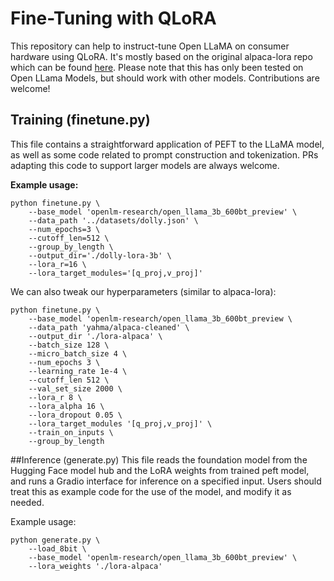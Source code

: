 # Fine-Tuning with QLoRA

This repository can help to instruct-tune Open LLaMA on consumer hardware using QLoRA. It's mostly based on the original alpaca-lora repo which can be found [here](https://github.com/tloen/alpaca-lora). Please note that this has only been tested on Open LLama Models, but should work with other models. Contributions are welcome!

## Training (finetune.py)

This file contains a straightforward application of PEFT to the LLaMA model, as well as some code related to prompt construction and tokenization. PRs adapting this code to support larger models are always welcome.

**Example usage:**


    python finetune.py \
        --base_model 'openlm-research/open_llama_3b_600bt_preview' \
        --data_path '../datasets/dolly.json' \
        --num_epochs=3 \
        --cutoff_len=512 \
        --group_by_length \
        --output_dir='./dolly-lora-3b' \
        --lora_r=16 \
        --lora_target_modules='[q_proj,v_proj]'

We can also tweak our hyperparameters (similar to alpaca-lora):

    python finetune.py \
        --base_model 'openlm-research/open_llama_3b_600bt_preview \
        --data_path 'yahma/alpaca-cleaned' \
        --output_dir './lora-alpaca' \
        --batch_size 128 \
        --micro_batch_size 4 \
        --num_epochs 3 \
        --learning_rate 1e-4 \
        --cutoff_len 512 \
        --val_set_size 2000 \
        --lora_r 8 \
        --lora_alpha 16 \
        --lora_dropout 0.05 \
        --lora_target_modules '[q_proj,v_proj]' \
        --train_on_inputs \
        --group_by_length

##Inference (generate.py)
This file reads the foundation model from the Hugging Face model hub and the LoRA weights from trained peft model, and runs a Gradio interface for inference on a specified input. Users should treat this as example code for the use of the model, and modify it as needed.

Example usage:    

    python generate.py \
        --load_8bit \
        --base_model 'openlm-research/open_llama_3b_600bt_preview' \
        --lora_weights './lora-alpaca'
    